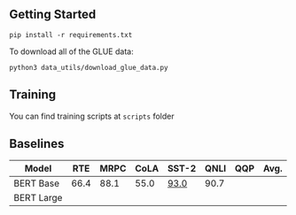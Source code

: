 ## Getting Started
`pip install -r requirements.txt`

To download all of the GLUE data: 

`python3 data_utils/download_glue_data.py`

## Training
You can find training scripts at `scripts` folder

## Baselines

| Model     | RTE   |  MRPC | CoLA | SST-2 |QNLI  | QQP | Avg. |
|-----------|-------|-------|------|-------|------|-----| ---- |
| BERT Base |  66.4 |  88.1 | 55.0 | [93.0](https://wandb.ai/dogtooooth/bert-glue-distillation/runs/tqzux47h)  | 90.7 |     |      |
| BERT Large|       |       |      |       |      |     |      |

    
